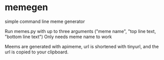 # memegen
simple command line meme generator

Run memes.py with up to three arguments ("meme name", "top line text, "bottom line text")
Only needs meme name to work

Meems are generated with apimeme, url is shortened with tinyurl, and the url is copied to your clipboard.
